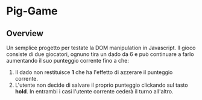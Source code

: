 # Pig-Game

## Overview
Un semplice progetto per testate la DOM manipulation in Javascript. Il gioco consiste di due giocatori, ognuno tira un dado da 6 e può continuare a farlo aumentando il suo punteggio corrente fino a che:
1. Il dado non restituisce **1** che ha l'effetto di azzerare il punteggio corrente.
2. L'utente non decide di salvare il proprio punteggio clickando sul tasto **hold**.
In entrambi i casi l'utente corrente cederà il turno all'altro.
